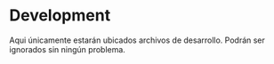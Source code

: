 # Development
Aqui únicamente estarán ubicados archivos de desarrollo. Podrán ser ignorados sin ningún problema.